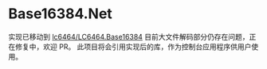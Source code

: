 # Base16384.Net

实现已移动到 [lc6464/LC6464.Base16384](https://github.com/lc6464/LC6464.Base16384 "GitHub: lc6464/LC6464.Base16384")
目前大文件解码部分仍存在问题，正在修复中，欢迎 PR。
此项目将会引用实现后的库，作为控制台应用程序供用户使用。